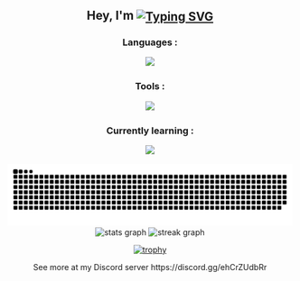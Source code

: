 <h2 align="center">
    <b>Hey, I'm </b>
    <a href="https://git.io/typing-svg">
        <img src="https://readme-typing-svg.demolab.com/?lines=Noface" alt="Typing SVG" style="display:inline; vertical-align:middle;">
    </a>
</h2>



<div align="center"><h3>Languages :</h3></div>
<p align="center">
    <img src="https://skillicons.dev/icons?i=js,html,css,lua,md,powershell,py,cpp,bash">
</p>

<div align="center"><h3>Tools :</h3></div>
<p align="center">
    <img src="https://skillicons.dev/icons?i=discord,electron,git,github,gitlab,gradle,blender,androidstudio,arduino,atom,aws,debian,dotnet,eclipse,gamemakerstudio,gcp,gmail,ai,instagram,kali,linux,nodejs,npm,pycharm,pytorch,raspberrypi,react,redhat,regex,robloxstudio,sqlite,stackoverflow,sublime,selenium,svg,ubuntu,unity,unreal,vercel,vim,visualstudio">
</p>

<div align="center"><h3>Currently learning :</h3></div>
<p align="center">
    <img src="https://skillicons.dev/icons?i=c,cs,java">
</p>

<div align="center">
   
  <img src="https://raw.githubusercontent.com/lucasodevdottk/lucasodevdottk/output/snake.svg" alt="Snake animation" />
    
  <img src="https://github-readme-stats.vercel.app/api?username=noface1200&theme=dark&show_icons=true&hide_border=false&count_private=true" height="150" alt="stats graph"  />
  <img src="https://github-readme-streak-stats.herokuapp.com/?user=noface1200&theme=dark&hide_border=false" height="150" alt="streak graph"  />

[![trophy](https://github-profile-trophy.vercel.app/?username=noface1200&theme=dracula)](https://discord.gg/dxar3FGhdG)

<div align="center">See more at my Discord server https://discord.gg/ehCrZUdbRr</div>
</div>

